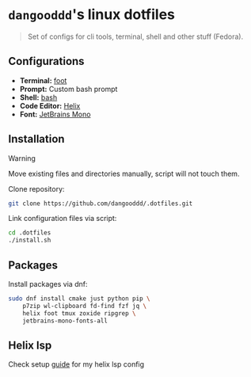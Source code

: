 # `dangooddd`'s linux dotfiles
> Set of configs for cli tools, terminal, shell and other stuff (Fedora).


## Configurations 
* **Terminal:** [foot](https://codeberg.org/dnkl/foot)
* **Prompt:** Custom bash prompt
* **Shell:** [bash](https://www.gnu.org/software/bash/)
* **Code Editor:** [Helix](https://github.com/helix-editor/helix)
* **Font:** [JetBrains Mono](https://github.com/JetBrains/JetBrainsMono)


## Installation

> [!Warning]
> Move existing files and directories manually, script will not touch them.

Clone repository:
```sh
git clone https://github.com/dangooddd/.dotfiles.git
```

Link configuration files via script:
```sh
cd .dotfiles
./install.sh
```


## Packages

Install packages via dnf:
```sh
sudo dnf install cmake just python pip \
    p7zip wl-clipboard fd-find fzf jq \
    helix foot tmux zoxide ripgrep \
    jetbrains-mono-fonts-all 
```


## Helix lsp
Check setup [guide](LSP.md) for my helix lsp config
